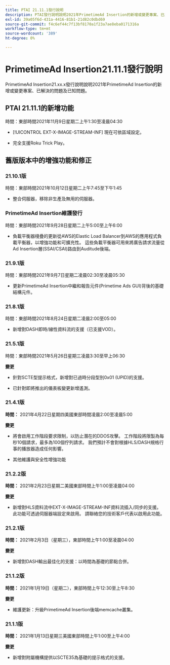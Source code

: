 ```yaml
---
title: PTAI 21.11.1發行說明
description: PTAI發行說明說明2021年PrimetimeAd Insertion的新增或變更專案、已解決的問題及已知問題。
exl-id: 39a05f6d-431a-4416-81b1-21d82c0dbd69
source-git-commit: f4c6ef44c7f13bf8170a1f23a7ae8eba0171316a
workflow-type: tm+mt
source-wordcount: '389'
ht-degree: 0%

---
```


# PrimetimeAd Insertion21.11.1發行說明

PrimetimeAd Insertion21.xx.x發行說明說明2021年PrimetimeAd Insertion的新增或變更專案、已解決的問題及已知問題。

## PTAI 21.11.1的新增功能

時間：東部時間2021年11月9日星期二上午1:30至凌晨04:30

* [!UICONTROL EXT-X-IMAGE-STREAM-INF] 現在可依區域設定。

* 完全支援Roku Trick Play。

## 舊版版本中的增強功能和修正

### 21.10.1版

時間：東部時間2021年10月12日星期二上午7:45至下午1:45

* 整合伺服器，移除非生產及無用的伺服器。

### PrimetimeAd Insertion維護發行

時間：東部時間2021年9月28日星期二上午5:00至上午6:00

* 負載平衡器棧疊的更新從AWS的Elastic Load Balancer到AWS的應用程式負載平衡器，以增強功能和可擴充性。 這些負載平衡器可用來將廣告請求流量從Ad Insertion層(SSAI/CSAI)路由到Auditude後端。

### 21.9.1版

時間：東部時間2021年9月7日星期二凌晨02:30至凌晨05:30

* 更新PrimetimeAd Insertion中繼和報告元件(Primetime Ads GUI)背後的基礎結構元件。

### 21.8.1版

時間：東部時間2021年8月24日星期二凌晨2:00至05:00

* 新增對DASH即時/線性資料流的支援（已支援VOD）。

### 21.5.1版

時間：東部時間2021年5月26日星期三凌晨3:30至早上06:30

**變更**

* 針對SCTE型提示格式，新增對已過時分段型別0x01 (UPID)的支援。

* 已針對即將推出的儀表板變更新增遙測。

### 21.4.1版

**時間：** 2021年4月22日星期四美國東部時間凌晨2:00至凌晨5:00

**變更**

* 將會啟用工作階段要求限制，以防止潛在的DDOS攻擊。 工作階段將限製為每秒10個請求，最多為100個佇列請求。 我們預計不會對根據HLS/DASH規格行事的播放器造成任何影響。

* 其他維護與安全性增強功能

### 21.2.2版

**時間：** 2021年2月23日星期二美國東部時間上午1:00至凌晨04:00

**變更**

* 新增對HLS資料流中EXT-X-IMAGE-STREAM-INF資料流插入/同步的支援。 此功能可透過伺服器端設定來啟用。 請聯絡您的技術客戶代表以啟用此功能。

### 21.2.1版

**時間：** 2021年2月3日（星期三），東部時間上午1:00至凌晨04:00

**變更**

* 新增對DASH輸出最佳化的支援：以時間為基礎的節點合併。

### 21.1.2版

**時間：** 2021年1月19日（星期二），東部時間上午12:30至上午8:30

**變更**

* 維護更新：升級PrimetimeAd Insertion後端memcache叢集。

### 21.1.1版

**時間：** 2021年1月13日星期三美國東部時間上午1:00至上午4:00

**變更**

* 新增對附屬機構提供以SCTE35為基礎的提示格式的支援。
